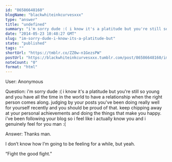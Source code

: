 ```yaml
---
id: "86586648160"
blogName: "blackwhiteinkcurvesxxx"
type: "answer"
title: "undefined"
summary: "i'm sorry dude :( i know it's a platitude but you're still so young and you have all the time in the world to have a..."
date: "2014-05-23 10:48:27 GMT"
slug: "im-sorry-dude-i-know-its-a-platitude-but"
state: "published"
tags: ""
shortUrl: "https://tmblr.co/ZZ0w-n1GezsPW"
postUrl: "https://blackwhiteinkcurvesxxx.tumblr.com/post/86586648160/im-sorry-dude-i-know-its-a-platitude-but"
noteCount: "0"
format: "html"
---
```


User: Anonymous

Question: i'm sorry dude :( i know it's a platitude but you're still so young and you have all the time in the world to have a relationship when the right person comes along. judging by your posts you've been doing really well for yourself recently and you should be proud of that. keep chipping away at your personal achievements and doing the things that make you happy. i've been following your blog so i feel like i actually know you and i genuinely feel for you man :(

Answer: Thanks man. 

I don’t know how I’m going to be feeling for a while, but yeah. 

“Fight the good fight.”

